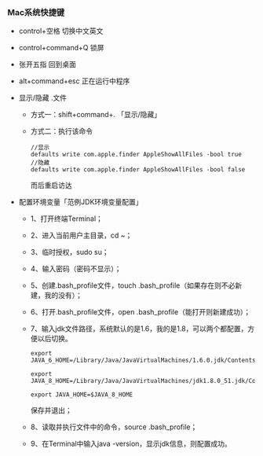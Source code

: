### Mac系统快捷键
* control+空格 切换中文英文
* control+command+Q 锁屏
* 张开五指 回到桌面
* alt+command+esc 正在运行中程序
* 显示/隐藏 .文件
  
  * 方式一：shift+command+. 「显示/隐藏」
  
  * 方式二：执行该命令 
    ```
    //显示
    defaults write com.apple.finder AppleShowAllFiles -bool true
    //隐藏
    defaults write com.apple.finder AppleShowAllFiles -bool false
    ```
    而后重启访达

* 配置环境变量「范例JDK环境变量配置」
  
  * 1、打开终端Terminal；

  * 2、进入当前用户主目录，cd ~；

  * 3、临时授权，sudo su；

  * 4、输入密码（密码不显示）；

  * 5、创建.bash_profile文件，touch .bash_profile（如果存在则不必新建，我的没有）；

  * 6、打开.bash_profile文件，open .bash_profile（能打开则新建成功）；

  * 7、输入jdk文件路径，系统默认的是1.6，我的是1.8，可以两个都配置，方便以后切换。
    ```
    export JAVA_6_HOME=/Library/Java/JavaVirtualMachines/1.6.0.jdk/Contents/Home

    export JAVA_8_HOME=/Library/Java/JavaVirtualMachines/jdk1.8.0_51.jdk/Contents/Home

    export JAVA_HOME=$JAVA_8_HOME
    ```
    保存并退出；

  * 8、读取并执行文件中的命令，source .bash_profile；

  * 9、在Terminal中输入java -version，显示jdk信息，则配置成功。
